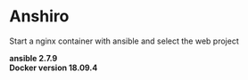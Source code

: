 # Anshiro
<p>Start a nginx container with ansible and select the web project</p>

**ansible 2.7.9** <br />
**Docker version 18.09.4**
